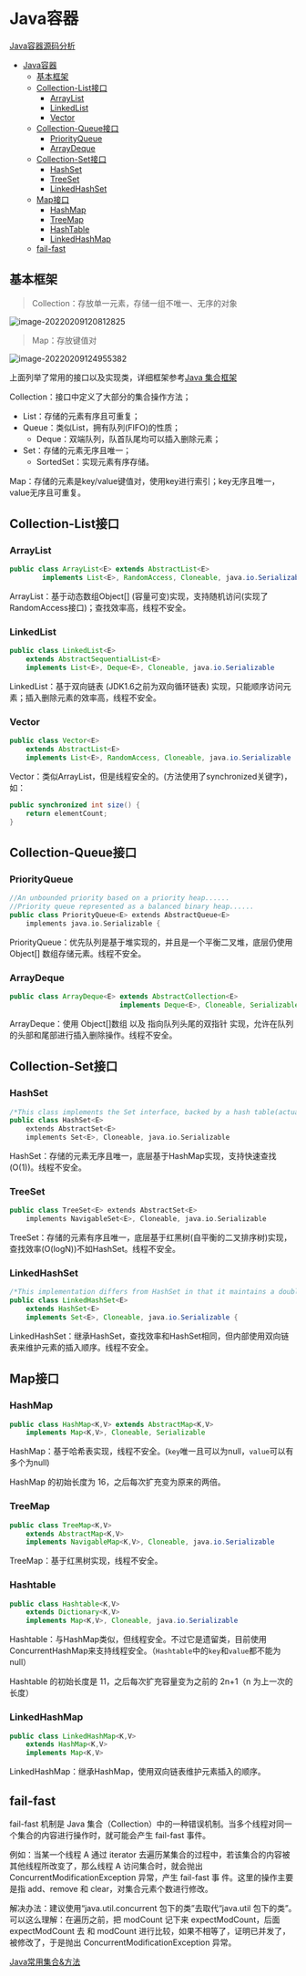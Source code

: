 # Java容器

[Java容器源码分析](./Java容器源码分析.md)



- [Java容器](#java--)
  * [基本框架](#----)
  * [Collection-List接口](#collection-list--)
    + [ArrayList](#arraylist)
    + [LinkedList](#linkedlist)
    + [Vector](#vector)
  * [Collection-Queue接口](#collection-queue--)
    + [PriorityQueue](#priorityqueue)
    + [ArrayDeque](#arraydeque)
  * [Collection-Set接口](#collection-set--)
    + [HashSet](#hashset)
    + [TreeSet](#treeset)
    + [LinkedHashSet](#linkedhashset)
  * [Map接口](#map--)
    + [HashMap](#hashmap)
    + [TreeMap](#treemap)
    + [HashTable](#hashtable)
    + [LinkedHashMap](#LinkedHashMap)
  * [fail-fast](#fail-fast)


## 基本框架

> Collection：存放单一元素，存储一组不唯一、无序的对象

![image-20220209120812825](Java容器.assets/image-20220209120812825.png)

> Map：存放键值对

![image-20220209124955382](Java容器.assets/image-20220209124955382.png)

上面列举了常用的接口以及实现类，详细框架参考[Java 集合框架](https://www.runoob.com/java/java-collections.html)

Collection：接口中定义了大部分的集合操作方法；

- List：存储的元素有序且可重复；
- Queue：类似List，拥有队列(FIFO)的性质；
  - Deque：双端队列，队首队尾均可以插入删除元素；
- Set：存储的元素无序且唯一；
  - SortedSet：实现元素有序存储。

Map：存储的元素是key/value键值对，使用key进行索引；key无序且唯一，value无序且可重复。

## Collection-List接口

### ArrayList

```java
public class ArrayList<E> extends AbstractList<E>
        implements List<E>, RandomAccess, Cloneable, java.io.Serializable
```

ArrayList：基于动态数组Object[] (容量可变)实现，支持随机访问(实现了RandomAccess接口)；查找效率高，线程不安全。

### LinkedList

```java
public class LinkedList<E>
    extends AbstractSequentialList<E>
    implements List<E>, Deque<E>, Cloneable, java.io.Serializable
```

LinkedList：基于双向链表 (JDK1.6之前为双向循环链表) 实现，只能顺序访问元素；插入删除元素的效率高，线程不安全。

### Vector

```java
public class Vector<E>
    extends AbstractList<E>
    implements List<E>, RandomAccess, Cloneable, java.io.Serializable
```

Vector：类似ArrayList，但是线程安全的。(方法使用了synchronized关键字)，如：

```java
public synchronized int size() {
    return elementCount;
}
```

## Collection-Queue接口

### PriorityQueue

```c++
//An unbounded priority based on a priority heap......
//Priority queue represented as a balanced binary heap......
public class PriorityQueue<E> extends AbstractQueue<E>
    implements java.io.Serializable {
```

PriorityQueue：优先队列是基于堆实现的，并且是一个平衡二叉堆，底层仍使用Object[] 数组存储元素。线程不安全。

### ArrayDeque

```java
public class ArrayDeque<E> extends AbstractCollection<E>
                           implements Deque<E>, Cloneable, Serializable
```

ArrayDeque：使用 Object[]数组 以及 指向队列头尾的双指针 实现，允许在队列的头部和尾部进行插入删除操作。线程不安全。

## Collection-Set接口

### HashSet

```c++
/*This class implements the Set interface, backed by a hash table(actually a HashMap instance)*/
public class HashSet<E>
    extends AbstractSet<E>
    implements Set<E>, Cloneable, java.io.Serializable
```

HashSet：存储的元素无序且唯一，底层基于HashMap实现，支持快速查找(O(1))。线程不安全。

### TreeSet

```c++
public class TreeSet<E> extends AbstractSet<E>
    implements NavigableSet<E>, Cloneable, java.io.Serializable
```

TreeSet：存储的元素有序且唯一，底层基于红黑树(自平衡的二叉排序树)实现，查找效率(O(logN))不如HashSet。线程不安全。

### LinkedHashSet

```java
/*This implementation differs from HashSet in that it maintains a doubly-linked list running through all of its entries.*/
public class LinkedHashSet<E>
    extends HashSet<E>
    implements Set<E>, Cloneable, java.io.Serializable {
```

LinkedHashSet：继承HashSet，查找效率和HashSet相同，但内部使用双向链表来维护元素的插入顺序。线程不安全。

## Map接口

### HashMap

```java
public class HashMap<K,V> extends AbstractMap<K,V>
    implements Map<K,V>, Cloneable, Serializable 
```

HashMap：基于哈希表实现，线程不安全。(`key`唯一且可以为null，`value`可以有多个为null)

HashMap 的初始长度为 16，之后每次扩充变为原来的两倍。

### TreeMap

```java
public class TreeMap<K,V>
    extends AbstractMap<K,V>
    implements NavigableMap<K,V>, Cloneable, java.io.Serializable
```

TreeMap：基于红黑树实现，线程不安全。

### Hashtable

```java
public class Hashtable<K,V>
    extends Dictionary<K,V>
    implements Map<K,V>, Cloneable, java.io.Serializable
```

Hashtable：与HashMap类似，但线程安全。不过它是遗留类，目前使用ConcurrentHashMap来支持线程安全。（`Hashtable`中的`key`和`value`都不能为null）

Hashtable 的初始长度是 11，之后每次扩充容量变为之前的 2n+1（n 为上一次的长度）

### LinkedHashMap

```java
public class LinkedHashMap<K,V>
    extends HashMap<K,V>
    implements Map<K,V>
```

LinkedHashMap：继承HashMap，使用双向链表维护元素插入的顺序。



## fail-fast

fail-fast 机制是 Java 集合（Collection）中的一种错误机制。当多个线程对同一个集合的内容进行操作时，就可能会产生 fail-fast 事件。 

例如：当某一个线程 A 通过 iterator 去遍历某集合的过程中，若该集合的内容被其他线程所改变了，那么线程 A 访问集合时，就会抛出 ConcurrentModificationException 异常，产生 fail-fast 事 件。这里的操作主要是指 add、remove 和 clear，对集合元素个数进行修改。

 解决办法：建议使用“java.util.concurrent 包下的类”去取代“java.util 包下的类”。 可以这么理解：在遍历之前，把 modCount 记下来 expectModCount，后面 expectModCount 去 和 modCount 进行比较，如果不相等了，证明已并发了，被修改了，于是抛出 ConcurrentModificationException 异常。



[Java常用集合&方法](../数据结构与算法/java常用容器&方法.md)

